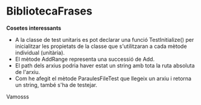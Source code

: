 # BibliotecaFrases

**Cosetes interessants**
* A la classe de test unitaris es pot declarar una funció TestInitialize() per inicialitzar les propietats de la classe que s'utilitzaran a cada mètode individual (unitària).
* El mètode AddRange representa una successió de Add.
* El path dels arxius podria haver estat un string amb tota la ruta absoluta de l'arxiu.
* Com he afegit el mètode ParaulesFileTest que llegeix un arxiu i retorna un string, també s'ha de testejar.

Vamosss